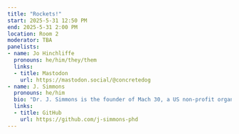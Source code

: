 ```yaml
---
title: "Rockets!"
start: 2025-5-31 12:50 PM
end: 2025-5-31 2:00 PM
location: Room 2
moderator: TBA
panelists:
- name: Jo Hinchliffe
  pronouns: he/him/they/them
  links:
  - title: Mastodon
    url: https://mastodon.social/@concretedog
- name: J. Simmons
  pronouns: he/him
  bio: "Dr. J. Simmons is the founder of Mach 30, a US non-profit organized in 2009, dedicated to the development of open source hardware for spaceflight.  J. was the project leader for Mach 30's open source Estes scale rocket motor test stand (US000006) and for one of the first dedicated OSHW project web sites (Open Design Engine).  Outside of his work in Mach 30, J. runs a Digital Engineering consulting business utilizing his professional experience in the US Aerospace Industry and his Ph.D. in Space Systems Engineering from the Air Force Institute of Technology."
  links:
  - title: GitHub
    url: https://github.com/j-simmons-phd
---
```

